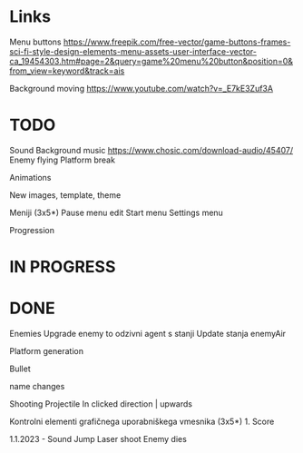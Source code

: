 # Links
Menu buttons
https://www.freepik.com/free-vector/game-buttons-frames-sci-fi-style-design-elements-menu-assets-user-interface-vector-ca_19454303.htm#page=2&query=game%20menu%20button&position=0&from_view=keyword&track=ais

Background moving
https://www.youtube.com/watch?v=_E7kE3Zuf3A


# TODO
Sound
    Background music https://www.chosic.com/download-audio/45407/
    Enemy flying
    Platform break

Animations

New images, template, theme

Meniji (3x5*)
    Pause menu edit
    Start menu
    Settings menu

Progression
<!-- 
Level 1: Normal blocks no enemies
Level 2: Normal blocks enemies
Level 3: All blocks enemies
-->

# IN PROGRESS


# DONE
Enemies Upgrade enemy to odzivni agent s stanji Update stanja enemyAir

Platform generation

Bullet

name changes

Shooting Projectile In clicked direction | upwards

Kontrolni elementi grafičnega uporabniškega vmesnika (3x5*)
    1. Score 

1.1.2023 - Sound
    Jump
    Laser shoot
    Enemy dies
